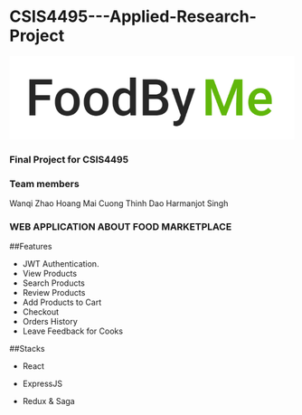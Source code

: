 # CSIS4495---Applied-Research-Project

![Logo](https://github.com/mrhoangmai93/CSIS4495---Applied-Research-Project/blob/master/public/images/logoFoodByMe.PNG)

### Final Project for CSIS4495

### Team members
Wanqi Zhao 
Hoang Mai 
Cuong Thinh Dao 
Harmanjot Singh 

### WEB APPLICATION ABOUT FOOD MARKETPLACE

##Features
* JWT Authentication.
* View Products
* Search Products
* Review Products
* Add Products to Cart
* Checkout
* Orders History
* Leave Feedback for Cooks

##Stacks

* React

* ExpressJS

* Redux & Saga

